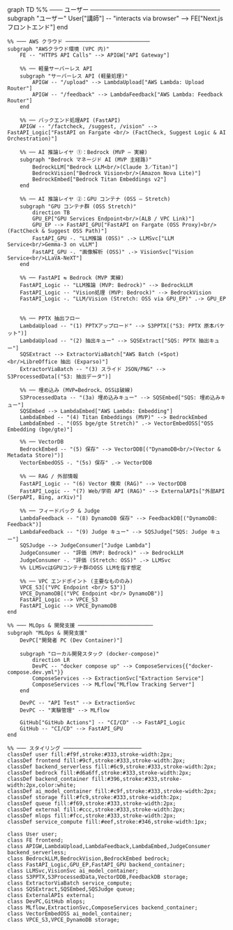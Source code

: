 graph TD
    %% ─── ユーザー ──────────────────────────────
    subgraph "ユーザー"
        User["講師"] -- "interacts via browser" --> FE["Next.js フロントエンド"]
    end

    %% ─── AWS クラウド ───────────────────────────
    subgraph "AWSクラウド環境 (VPC 内)"
        FE -- "HTTPS API Calls" --> APIGW["API Gateway"]

        %% ── 軽量サーバーレス API
        subgraph "サーバーレス API (軽量処理)"
            APIGW -- "/upload" --> LambdaUpload["AWS Lambda: Upload Router"]
            APIGW -- "/feedback" --> LambdaFeedback["AWS Lambda: Feedback Router"]
        end

        %% ── バックエンド処理API (FastAPI)
        APIGW -- "/factcheck, /suggest, /vision" --> FastAPI_Logic["FastAPI on Fargate <br/> (FactCheck, Suggest Logic & AI Orchestration)"]

        %% ── AI 推論レイヤ ①：Bedrock (MVP – 実線)
        subgraph "Bedrock マネージド AI (MVP 主経路)"
            BedrockLLM["Bedrock LLM<br/>(Claude 3／Titan)"]
            BedrockVision["Bedrock Vision<br/>(Amazon Nova Lite)"]
            BedrockEmbed["Bedrock Titan Embeddings v2"]
        end

        %% ── AI 推論レイヤ ②：GPU コンテナ (OSS – Stretch)
        subgraph "GPU コンテナ群 (OSS Stretch)"
            direction TB
            GPU_EP["GPU Services Endpoint<br/>(ALB / VPC Link)"]
            GPU_EP --> FastAPI_GPU["FastAPI on Fargate (OSS Proxy)<br/>(FactCheck & Suggest OSS Path)"]
            FastAPI_GPU -. "LLM推論 (OSS)" .-> LLMSvc["LLM Service<br/>Gemma-3 on vLLM"]
            FastAPI_GPU -. "画像解析 (OSS)" .-> VisionSvc["Vision Service<br/>LLaVA-NeXT"]
        end

        %% ── FastAPI ⇆ Bedrock (MVP 実線)
        FastAPI_Logic -- "LLM推論 (MVP: Bedrock)" --> BedrockLLM
        FastAPI_Logic -- "Vision処理 (MVP: Bedrock)" --> BedrockVision
        FastAPI_Logic -. "LLM/Vision (Stretch: OSS via GPU_EP)" .-> GPU_EP


        %% ── PPTX 抽出フロー
        LambdaUpload -- "(1) PPTXアップロード" --> S3PPTX[("S3: PPTX 原本バケット")]
        LambdaUpload -- "(2) 抽出キュー" --> SQSExtract["SQS: PPTX 抽出キュー"]
        SQSExtract --> ExtractorViaBatch["AWS Batch (+Spot)<br/>LibreOffice 抽出 (Exparso)"]
        ExtractorViaBatch -- "(3) スライド JSON/PNG" --> S3ProcessedData[("S3: 抽出データ")]

        %% ── 埋め込み (MVP=Bedrock、OSSは破線)
        S3ProcessedData -- "(3a) 埋め込みキュー" --> SQSEmbed["SQS: 埋め込みキュー"]
        SQSEmbed --> LambdaEmbed["AWS Lambda: Embedding"]
        LambdaEmbed -- "(4) Titan Embeddings (MVP)" --> BedrockEmbed
        LambdaEmbed -. "(OSS bge/gte Stretch)" .-> VectorEmbedOSS["OSS Embedding (bge/gte)"]

        %% ── VectorDB
        BedrockEmbed -- "(5) 保存" --> VectorDDB[("DynamoDB<br/>(Vector & Metadata Store)")]
        VectorEmbedOSS -. "(5s) 保存" .-> VectorDDB

        %% ── RAG / 外部情報
        FastAPI_Logic -- "(6) Vector 検索 (RAG)" --> VectorDDB
        FastAPI_Logic -- "(7) Web/学術 API (RAG)" --> ExternalAPIs["外部API (SerpAPI, Bing, arXiv)"]

        %% ── フィードバック & Judge
        LambdaFeedback -- "(8) DynamoDB 保存" --> FeedbackDB[("DynamoDB: Feedback")]
        LambdaFeedback -- "(9) Judge キュー" --> SQSJudge["SQS: Judge キュー"]
        SQSJudge --> JudgeConsumer["Judge Lambda"]
        JudgeConsumer -- "評価 (MVP: Bedrock)" --> BedrockLLM
        JudgeConsumer -. "評価 (Stretch: OSS)" .-> LLMSvc
        %% LLMSvcはGPUコンテナ群のOSS LLMを指す想定

        %% ── VPC エンドポイント (主要なもののみ)
        VPCE_S3[("VPC Endpoint <br/> S3")]
        VPCE_DynamoDB[("VPC Endpoint <br/> DynamoDB")]
        FastAPI_Logic --> VPCE_S3
        FastAPI_Logic --> VPCE_DynamoDB
    end

    %% ─── MLOps & 開発支援 ────────────────────────
    subgraph "MLOps & 開発支援"
        DevPC["開発者 PC (Dev Container)"]

        subgraph "ローカル開発スタック (docker-compose)"
            direction LR
            DevPC -- "docker compose up" --> ComposeServices{{"docker-compose.dev.yml"}}
            ComposeServices --> ExtractionSvc["Extraction Service"]
            ComposeServices --> MLflow["MLflow Tracking Server"]
        end

        DevPC -- "API Test" --> ExtractionSvc
        DevPC -- "実験管理" --> MLflow

        GitHub["GitHub Actions"] -- "CI/CD" --> FastAPI_Logic
        GitHub -- "CI/CD" --> FastAPI_GPU
    end

    %% ─── スタイリング ─────────────────────────
    classDef user fill:#f9f,stroke:#333,stroke-width:2px;
    classDef frontend fill:#9cf,stroke:#333,stroke-width:2px;
    classDef backend_serverless fill:#6c9,stroke:#333,stroke-width:2px;
    classDef bedrock fill:#d6a6ff,stroke:#333,stroke-width:2px;
    classDef backend_container fill:#396,stroke:#333,stroke-width:2px,color:white;
    classDef ai_model_container fill:#c9f,stroke:#333,stroke-width:2px;
    classDef storage fill:#fc9,stroke:#333,stroke-width:2px;
    classDef queue fill:#f69,stroke:#333,stroke-width:2px;
    classDef external fill:#ccc,stroke:#333,stroke-width:2px;
    classDef mlops fill:#fcc,stroke:#333,stroke-width:2px;
    classDef service_compute fill:#eef,stroke:#346,stroke-width:1px;

    class User user;
    class FE frontend;
    class APIGW,LambdaUpload,LambdaFeedback,LambdaEmbed,JudgeConsumer backend_serverless;
    class BedrockLLM,BedrockVision,BedrockEmbed bedrock;
    class FastAPI_Logic,GPU_EP,FastAPI_GPU backend_container;
    class LLMSvc,VisionSvc ai_model_container;
    class S3PPTX,S3ProcessedData,VectorDDB,FeedbackDB storage;
    class ExtractorViaBatch service_compute;
    class SQSExtract,SQSEmbed,SQSJudge queue;
    class ExternalAPIs external;
    class DevPC,GitHub mlops;
    class MLflow,ExtractionSvc,ComposeServices backend_container;
    class VectorEmbedOSS ai_model_container;
    class VPCE_S3,VPCE_DynamoDB storage;
